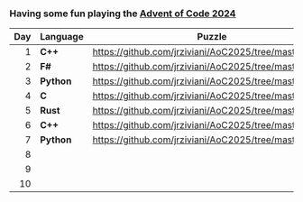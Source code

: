 ### Having some fun playing the [Advent of Code 2024](https://adventofcode.com/)

| Day | Language | Puzzle |
| ---:|----------|  :---: |
|  1  | **C++**  | https://github.com/jrziviani/AoC2025/tree/master/day_1 |
|  2  | **F#**   | https://github.com/jrziviani/AoC2025/tree/master/day_2 |
|  3  | **Python** | https://github.com/jrziviani/AoC2025/tree/master/day_3 |
|  4  | **C** | https://github.com/jrziviani/AoC2025/tree/master/day_4 |
|  5  | **Rust** | https://github.com/jrziviani/AoC2025/tree/master/day_5 |
|  6  | **C++** | https://github.com/jrziviani/AoC2025/tree/master/day_6 |
|  7  | **Python** | https://github.com/jrziviani/AoC2025/tree/master/day_7 |
|  8  | | |
|  9  | | |
| 10  | | |
